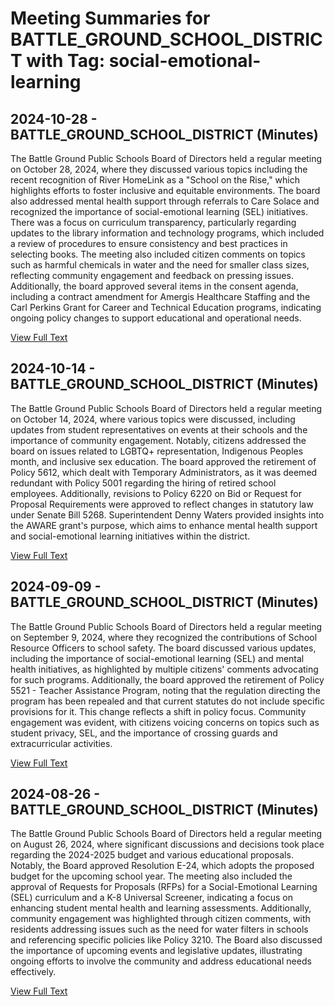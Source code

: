 # Meeting Summaries for BATTLE_GROUND_SCHOOL_DISTRICT with Tag: social-emotional-learning

## 2024-10-28 - BATTLE_GROUND_SCHOOL_DISTRICT (Minutes)

The Battle Ground Public Schools Board of Directors held a regular meeting on October 28, 2024, where they discussed various topics including the recent recognition of River HomeLink as a "School on the Rise," which highlights efforts to foster inclusive and equitable environments. The board also addressed mental health support through referrals to Care Solace and recognized the importance of social-emotional learning (SEL) initiatives. There was a focus on curriculum transparency, particularly regarding updates to the library information and technology programs, which included a review of procedures to ensure consistency and best practices in selecting books. The meeting also included citizen comments on topics such as harmful chemicals in water and the need for smaller class sizes, reflecting community engagement and feedback on pressing issues. Additionally, the board approved several items in the consent agenda, including a contract amendment for Amergis Healthcare Staffing and the Carl Perkins Grant for Career and Technical Education programs, indicating ongoing policy changes to support educational and operational needs.

[View Full Text](https://raw.githubusercontent.com/VoronoiPerspectives/WashingtonStateSchoolBoardExplorer/refs/heads/main/data/countries/usa/states/wa/counties/clark/school_boards/battle_ground_school_district/2024/2024-10-28-minutes.txt)

## 2024-10-14 - BATTLE_GROUND_SCHOOL_DISTRICT (Minutes)

The Battle Ground Public Schools Board of Directors held a regular meeting on October 14, 2024, where various topics were discussed, including updates from student representatives on events at their schools and the importance of community engagement. Notably, citizens addressed the board on issues related to LGBTQ+ representation, Indigenous Peoples month, and inclusive sex education. The board approved the retirement of Policy 5612, which dealt with Temporary Administrators, as it was deemed redundant with Policy 5001 regarding the hiring of retired school employees. Additionally, revisions to Policy 6220 on Bid or Request for Proposal Requirements were approved to reflect changes in statutory law under Senate Bill 5268. Superintendent Denny Waters provided insights into the AWARE grant's purpose, which aims to enhance mental health support and social-emotional learning initiatives within the district.

[View Full Text](https://raw.githubusercontent.com/VoronoiPerspectives/WashingtonStateSchoolBoardExplorer/refs/heads/main/data/countries/usa/states/wa/counties/clark/school_boards/battle_ground_school_district/2024/2024-10-14-minutes.txt)

## 2024-09-09 - BATTLE_GROUND_SCHOOL_DISTRICT (Minutes)

The Battle Ground Public Schools Board of Directors held a regular meeting on September 9, 2024, where they recognized the contributions of School Resource Officers to school safety. The board discussed various updates, including the importance of social-emotional learning (SEL) and mental health initiatives, as highlighted by multiple citizens' comments advocating for such programs. Additionally, the board approved the retirement of Policy 5521 - Teacher Assistance Program, noting that the regulation directing the program has been repealed and that current statutes do not include specific provisions for it. This change reflects a shift in policy focus. Community engagement was evident, with citizens voicing concerns on topics such as student privacy, SEL, and the importance of crossing guards and extracurricular activities.

[View Full Text](https://raw.githubusercontent.com/VoronoiPerspectives/WashingtonStateSchoolBoardExplorer/refs/heads/main/data/countries/usa/states/wa/counties/clark/school_boards/battle_ground_school_district/2024/2024-09-09-minutes.txt)

## 2024-08-26 - BATTLE_GROUND_SCHOOL_DISTRICT (Minutes)

The Battle Ground Public Schools Board of Directors held a regular meeting on August 26, 2024, where significant discussions and decisions took place regarding the 2024-2025 budget and various educational proposals. Notably, the Board approved Resolution E-24, which adopts the proposed budget for the upcoming school year. The meeting also included the approval of Requests for Proposals (RFPs) for a Social-Emotional Learning (SEL) curriculum and a K-8 Universal Screener, indicating a focus on enhancing student mental health and learning assessments. Additionally, community engagement was highlighted through citizen comments, with residents addressing issues such as the need for water filters in schools and referencing specific policies like Policy 3210. The Board also discussed the importance of upcoming events and legislative updates, illustrating ongoing efforts to involve the community and address educational needs effectively.

[View Full Text](https://raw.githubusercontent.com/VoronoiPerspectives/WashingtonStateSchoolBoardExplorer/refs/heads/main/data/countries/usa/states/wa/counties/clark/school_boards/battle_ground_school_district/2024/2024-08-26-minutes.txt)

